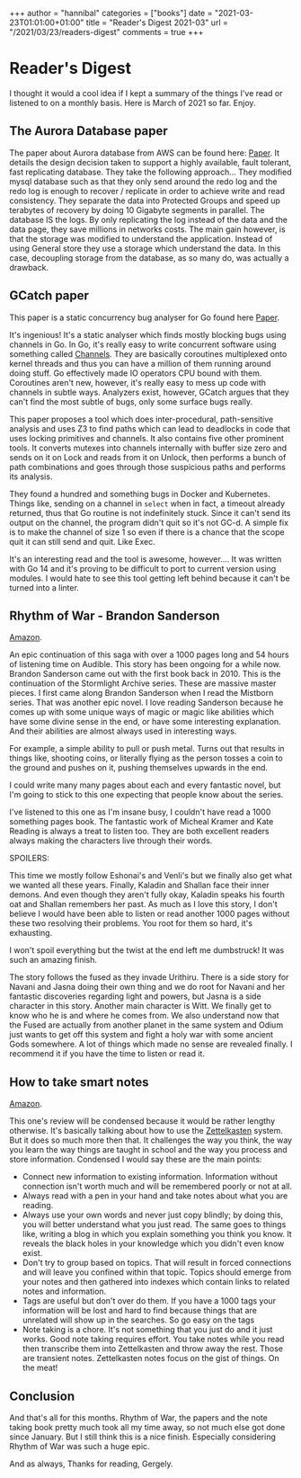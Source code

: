 +++
author = "hannibal"
categories = ["books"]
date = "2021-03-23T01:01:00+01:00"
title = "Reader's Digest 2021-03"
url = "/2021/03/23/readers-digest"
comments = true
+++

# Reader's Digest

I thought it would a cool idea if I kept a summary of the things I've read or listened to on a monthly
basis. Here is March of 2021 so far. Enjoy.

## The Aurora Database paper

The paper about Aurora database from AWS can be found here: [Paper](http://nil.csail.mit.edu/6.824/2020/papers/aurora.pdf).
It details the design decision taken to support a highly available, fault tolerant, fast replicating
database. They take the following approach... They modified mysql database such as that they only send
around the redo log and the redo log is enough to recover / replicate in order to achieve write and
read consistency. They separate the data into Protected Groups and speed up terabytes of recovery by
doing 10 Gigabyte segments in parallel. The database IS the logs. By only replicating the log instead
of the data and the data page, they save millions in networks costs. The main gain however, is that
the storage was modified to understand the application. Instead of using General store they use a storage
which understand the data. In this case, decoupling storage from the database, as so many do, was actually
a drawback.

## GCatch paper

This paper is a static concurrency bug analyser for Go found here [Paper](https://songlh.github.io/paper/gcatch.pdf).

It's ingenious! It's a static analyser which finds mostly blocking bugs using channels in Go. In Go, it's
really easy to write concurrent software using something called [Channels](https://tour.golang.org/concurrency/2).
They are basically coroutines multiplexed onto kernel threads and thus you can have a million of them
running around doing stuff. Go effectively made IO operators CPU bound with them. Coroutines aren't new,
however, it's really easy to mess up code with channels in subtle ways. Analyzers exist, however, GCatch
argues that they can't find the most subtle of bugs, only some surface bugs really.

This paper proposes a tool which does inter-procedural, path-sensitive analysis and uses Z3 to find paths
which can lead to deadlocks in code that uses locking primitives and channels. It also contains five other
prominent tools. It converts mutexes into channels internally with buffer size zero and sends on it on
Lock and reads from it on Unlock, then performs a bunch of path combinations and goes through those
suspicious paths and performs its analysis.

They found a hundred and something bugs in Docker and Kubernetes. Things like, sending on a channel in
`select` when in fact, a timeout already returned, thus that Go routine is not indefinitely stuck. Since
it can't send its output on the channel, the program didn't quit so it's not GC-d. A simple fix is to
make the channel of size 1 so even if there is a chance that the scope quit it can still send and quit.
Like Exec.

It's an interesting read and the tool is awesome, however.... It was written with Go 14 and it's proving to
be difficult to port to current version using modules. I would hate to see this tool getting left behind
because it can't be turned into a linter.

## Rhythm of War - Brandon Sanderson

[Amazon](https://www.amazon.com/Rhythm-War-Stormlight-Archive-Book-ebook/dp/B0826NKZHR).

An epic continuation of this saga with over a 1000 pages long and 54 hours of listening time on Audible.
This story has been ongoing for a while now. Brandon Sanderson came out with the first book back in 2010.
This is the continuation of the Stormlight Archive series. These are massive master pieces. I first came
along Brandon Sanderson when I read the Mistborn series. That was another epic novel. I love reading
Sanderson because he comes up with some unique ways of magic or magic like abilities which have some
divine sense in the end, or have some interesting explanation. And their abilities are almost always
used in interesting ways.

For example, a simple ability to pull or push metal. Turns out that results in things like, shooting
coins, or literally flying as the person tosses a coin to the ground and pushes on it, pushing themselves
upwards in the end.

I could write many many pages about each and every fantastic novel, but I'm going to stick to this one
expecting that people know about the series.

I've listened to this one as I'm insane busy, I couldn't have read a 1000 something pages book.
The fantastic work of Micheal Kramer and Kate Reading is always a treat to listen too. They are both
excellent readers always making the characters live through their words.

SPOILERS:

This time we mostly follow Eshonai's and Venli's but we finally also get what we wanted all these years.
Finally, Kaladin and Shallan face their inner demons. And even though they aren't fully okay, Kaladin
speaks his fourth oat and Shallan remembers her past. As much as I love this story, I don't believe I
would have been able to listen or read another 1000 pages without these two resolving their problems.
You root for them so hard, it's exhausting.

I won't spoil everything but the twist at the end left me dumbstruck! It was such an amazing finish.

The story follows the fused as they invade Urithiru. There is a side story for Navani and Jasna
doing their own thing and we do root for Navani and her fantastic discoveries regarding light and powers,
but Jasna is a side character in this story. Another main character is Witt. We finally get to know
who he is and where he comes from. We also understand now that the Fused are actually from another planet
in the same system and Odium just wants to get off this system and fight a holy war with some ancient Gods
somewhere. A lot of things which made no sense are revealed finally. I recommend it if you have the time
to listen or read it.

## How to take smart notes

[Amazon](https://www.amazon.com/How-Take-Smart-Notes-Nonfiction-ebook/dp/B06WVYW33Y).

This one's review will be condensed because it would be rather lengthy otherwise. It's basically talking about
how to use the [Zettelkasten](https://zettelkasten.de/) system. But it does so much more then that. It challenges
the way you think, the way you learn the way things are taught in school and the way you process and store
information. Condensed I would say these are the main points:

- Connect new information to existing information. Information without connection isn't worth much and will be
remembered poorly or not at all.
- Always read with a pen in your hand and take notes about what you are reading.
- Always use your own words and never just copy blindly; by doing this, you will better understand what you just
read. The same goes to things like, writing a blog in which you explain something you think you know. It reveals
the black holes in your knowledge which you didn't even know exist.
- Don't try to group based on topics. That will result in forced connections and will leave you confined within
that topic. Topics should emerge from your notes and then gathered into indexes which contain links to related
notes and information.
- Tags are useful but don't over do them. If you have a 1000 tags your information will be lost and hard to find
because things that are unrelated will show up in the searches. So go easy on the tags
- Note taking is a chore. It's not something that you just do and it just works. Good note taking requires effort.
You take notes while you read then transcribe them into Zettelkasten and throw away the rest. Those are transient
notes. Zettelkasten notes focus on the gist of things. On the meat!

## Conclusion

And that's all for this months. Rhythm of War, the papers and the note taking book pretty much took all my
time away, so not much else got done since January. But I still think this is a nice finish. Especially
considering Rhythm of War was such a huge epic.

And as always,
Thanks for reading,
Gergely.

